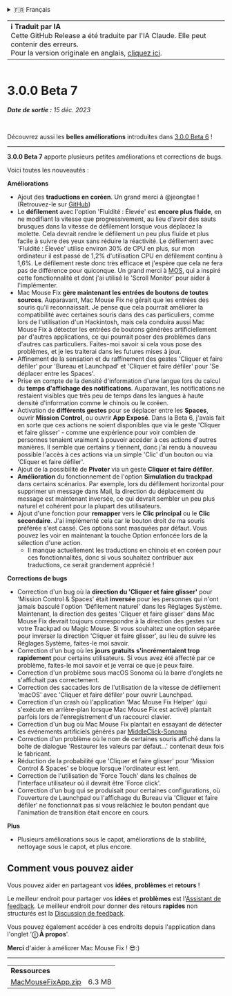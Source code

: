 <details>
<summary>🇫🇷 Français</summary>

[🇬🇧 English (GitHub)](https://github.com/noah-nuebling/mac-mouse-fix/releases/tag/3.0.0-Beta-7)\
[🇦🇩 Català](https://redirect.macmousefix.com/?target=mmf-release&tag=3.0.0-Beta-7&locale=ca)\
[🇩🇪 Deutsch](https://redirect.macmousefix.com/?target=mmf-release&tag=3.0.0-Beta-7&locale=de)\
[🇪🇸 Español](https://redirect.macmousefix.com/?target=mmf-release&tag=3.0.0-Beta-7&locale=es)\
**🇫🇷 Français**\
[🇮🇩 Indonesia](https://redirect.macmousefix.com/?target=mmf-release&tag=3.0.0-Beta-7&locale=id)\
[🇮🇹 Italiano](https://redirect.macmousefix.com/?target=mmf-release&tag=3.0.0-Beta-7&locale=it)\
[🇭🇺 Magyar](https://redirect.macmousefix.com/?target=mmf-release&tag=3.0.0-Beta-7&locale=hu)\
[🇳🇱 Nederlands](https://redirect.macmousefix.com/?target=mmf-release&tag=3.0.0-Beta-7&locale=nl)\
[🇵🇱 Polski](https://redirect.macmousefix.com/?target=mmf-release&tag=3.0.0-Beta-7&locale=pl)\
[🇧🇷 Português (Brasil)](https://redirect.macmousefix.com/?target=mmf-release&tag=3.0.0-Beta-7&locale=pt-BR)\
[🇵🇹 Português (Portugal)](https://redirect.macmousefix.com/?target=mmf-release&tag=3.0.0-Beta-7&locale=pt-PT)\
[🇷🇴 Română](https://redirect.macmousefix.com/?target=mmf-release&tag=3.0.0-Beta-7&locale=ro)\
[🇸🇪 Svenska](https://redirect.macmousefix.com/?target=mmf-release&tag=3.0.0-Beta-7&locale=sv)\
[🇻🇳 Tiếng Việt](https://redirect.macmousefix.com/?target=mmf-release&tag=3.0.0-Beta-7&locale=vi)\
[🇹🇷 Türkçe](https://redirect.macmousefix.com/?target=mmf-release&tag=3.0.0-Beta-7&locale=tr)\
[🇨🇿 Čeština](https://redirect.macmousefix.com/?target=mmf-release&tag=3.0.0-Beta-7&locale=cs)\
[🇬🇷 Ελληνικά](https://redirect.macmousefix.com/?target=mmf-release&tag=3.0.0-Beta-7&locale=el)\
[🇷🇺 Русский](https://redirect.macmousefix.com/?target=mmf-release&tag=3.0.0-Beta-7&locale=ru)\
[🇺🇦 Українська](https://redirect.macmousefix.com/?target=mmf-release&tag=3.0.0-Beta-7&locale=uk)\
[🇮🇱 עברית](https://redirect.macmousefix.com/?target=mmf-release&tag=3.0.0-Beta-7&locale=he)\
[🇸🇦 العربية](https://redirect.macmousefix.com/?target=mmf-release&tag=3.0.0-Beta-7&locale=ar)\
[🇮🇳 हिन्दी](https://redirect.macmousefix.com/?target=mmf-release&tag=3.0.0-Beta-7&locale=hi)\
[🇹🇭 ไทย](https://redirect.macmousefix.com/?target=mmf-release&tag=3.0.0-Beta-7&locale=th)\
[🇨🇳 中文 (简体)](https://redirect.macmousefix.com/?target=mmf-release&tag=3.0.0-Beta-7&locale=zh-Hans)\
[🇨🇳 中文 (繁體)](https://redirect.macmousefix.com/?target=mmf-release&tag=3.0.0-Beta-7&locale=zh-Hant)\
[🇭🇰 中文（香港)](https://redirect.macmousefix.com/?target=mmf-release&tag=3.0.0-Beta-7&locale=zh-HK)\
[🇯🇵 日本語](https://redirect.macmousefix.com/?target=mmf-release&tag=3.0.0-Beta-7&locale=ja)\
[🇰🇷 한국어](https://redirect.macmousefix.com/?target=mmf-release&tag=3.0.0-Beta-7&locale=ko)\
[Help translate Mac Mouse Fix to different languages!](https://github.com/noah-nuebling/mac-mouse-fix/discussions/731)
</details>
<table align=><td>
<b>ℹ️ Traduit par IA</b><br>
Cette GitHub Release a été traduite par l'IA Claude. Elle peut contenir des erreurs.<br>
Pour la version originale en anglais, <a href="https://github.com/noah-nuebling/mac-mouse-fix/releases/tag/3.0.0-Beta-7">cliquez ici</a>.
</td></table>

<table></table>

# 3.0.0 Beta 7
***Date de sortie :** 15 déc. 2023*

<br>

Découvrez aussi les **belles améliorations** introduites dans [3.0.0 Beta 6](https://redirect.macmousefix.com/?target=mmf-release&tag=3.0.0-Beta-6&locale=fr) !


---

**3.0.0 Beta 7** apporte plusieurs petites améliorations et corrections de bugs.

Voici toutes les nouveautés :

**Améliorations**

- Ajout des **traductions en coréen**. Un grand merci à @jeongtae ! (Retrouvez-le sur [GitHub](https://github.com/jeongtae))
- Le **défilement** avec l'option 'Fluidité : Élevée' est **encore plus fluide**, en ne modifiant la vitesse que progressivement, au lieu d'avoir des sauts brusques dans la vitesse de défilement lorsque vous déplacez la molette. Cela devrait rendre le défilement un peu plus fluide et plus facile à suivre des yeux sans réduire la réactivité. Le défilement avec 'Fluidité : Élevée' utilise environ 30% de CPU en plus, sur mon ordinateur il est passé de 1,2% d'utilisation CPU en défilement continu à 1,6%. Le défilement reste donc très efficace et j'espère que cela ne fera pas de différence pour quiconque. Un grand merci à [MOS](https://mos.caldis.me/), qui a inspiré cette fonctionnalité et dont j'ai utilisé le 'Scroll Monitor' pour aider à l'implémenter.
- Mac Mouse Fix **gère maintenant les entrées de boutons de toutes sources**. Auparavant, Mac Mouse Fix ne gérait que les entrées des souris qu'il reconnaissait. Je pense que cela pourrait améliorer la compatibilité avec certaines souris dans des cas particuliers, comme lors de l'utilisation d'un Hackintosh, mais cela conduira aussi Mac Mouse Fix à détecter les entrées de boutons générées artificiellement par d'autres applications, ce qui pourrait poser des problèmes dans d'autres cas particuliers. Faites-moi savoir si cela vous pose des problèmes, et je les traiterai dans les futures mises à jour.
- Affinement de la sensation et du raffinement des gestes 'Cliquer et faire défiler' pour 'Bureau et Launchpad' et 'Cliquer et faire défiler' pour 'Se déplacer entre les Spaces'.
- Prise en compte de la densité d'information d'une langue lors du calcul du **temps d'affichage des notifications**. Auparavant, les notifications ne restaient visibles que très peu de temps dans les langues à haute densité d'information comme le chinois ou le coréen.
- Activation de **différents gestes** pour se déplacer entre les **Spaces**, ouvrir **Mission Control**, ou ouvrir **App Exposé**. Dans la Beta 6, j'avais fait en sorte que ces actions ne soient disponibles que via le geste 'Cliquer et faire glisser' - comme une expérience pour voir combien de personnes tenaient vraiment à pouvoir accéder à ces actions d'autres manières. Il semble que certains y tiennent, donc j'ai rendu à nouveau possible l'accès à ces actions via un simple 'Clic' d'un bouton ou via 'Cliquer et faire défiler'.
- Ajout de la possibilité de **Pivoter** via un geste **Cliquer et faire défiler**.
- **Amélioration** du fonctionnement de l'option **Simulation du trackpad** dans certains scénarios. Par exemple, lors du défilement horizontal pour supprimer un message dans Mail, la direction du déplacement du message est maintenant inversée, ce qui devrait sembler un peu plus naturel et cohérent pour la plupart des utilisateurs.
- Ajout d'une fonction pour **remapper** vers le **Clic principal** ou le **Clic secondaire**. J'ai implémenté cela car le bouton droit de ma souris préférée s'est cassé. Ces options sont masquées par défaut. Vous pouvez les voir en maintenant la touche Option enfoncée lors de la sélection d'une action.
  - Il manque actuellement les traductions en chinois et en coréen pour ces fonctionnalités, donc si vous souhaitez contribuer aux traductions, ce serait grandement apprécié !

**Corrections de bugs**

- Correction d'un bug où la **direction du 'Cliquer et faire glisser'** pour 'Mission Control & Spaces' était **inversée** pour les personnes qui n'ont jamais basculé l'option 'Défilement naturel' dans les Réglages Système. Maintenant, la direction des gestes 'Cliquer et faire glisser' dans Mac Mouse Fix devrait toujours correspondre à la direction des gestes sur votre Trackpad ou Magic Mouse. Si vous souhaitez une option séparée pour inverser la direction 'Cliquer et faire glisser', au lieu de suivre les Réglages Système, faites-le moi savoir.
- Correction d'un bug où les **jours gratuits** **s'incrémentaient trop rapidement** pour certains utilisateurs. Si vous avez été affecté par ce problème, faites-le moi savoir et je verrai ce que je peux faire.
- Correction d'un problème sous macOS Sonoma où la barre d'onglets ne s'affichait pas correctement.
- Correction des saccades lors de l'utilisation de la vitesse de défilement 'macOS' avec 'Cliquer et faire défiler' pour ouvrir Launchpad.
- Correction d'un crash où l'application 'Mac Mouse Fix Helper' (qui s'exécute en arrière-plan lorsque Mac Mouse Fix est activé) plantait parfois lors de l'enregistrement d'un raccourci clavier.
- Correction d'un bug où Mac Mouse Fix plantait en essayant de détecter les événements artificiels générés par [MiddleClick-Sonoma](https://github.com/artginzburg/MiddleClick-Sonoma)
- Correction d'un problème où le nom de certaines souris affiché dans la boîte de dialogue 'Restaurer les valeurs par défaut...' contenait deux fois le fabricant.
- Réduction de la probabilité que 'Cliquer et faire glisser' pour 'Mission Control & Spaces' se bloque lorsque l'ordinateur est lent.
- Correction de l'utilisation de 'Force Touch' dans les chaînes de l'interface utilisateur où il devrait être 'Force click'.
- Correction d'un bug qui se produisait pour certaines configurations, où l'ouverture de Launchpad ou l'affichage du Bureau via 'Cliquer et faire défiler' ne fonctionnait pas si vous relâchiez le bouton pendant que l'animation de transition était encore en cours.


**Plus**

- Plusieurs améliorations sous le capot, améliorations de la stabilité, nettoyage sous le capot, et plus encore.

## Comment vous pouvez aider

Vous pouvez aider en partageant vos **idées**, **problèmes** et **retours** !

Le meilleur endroit pour partager vos **idées** et **problèmes** est l'[Assistant de feedback](https://noah-nuebling.github.io/mac-mouse-fix-feedback-assistant/?type=bug-report).
Le meilleur endroit pour donner des retours **rapides** non structurés est la [Discussion de feedback](https://github.com/noah-nuebling/mac-mouse-fix/discussions/366).

Vous pouvez également accéder à ces endroits depuis l'application dans l'onglet '**ⓘ À propos**'.

**Merci** d'aider à améliorer Mac Mouse Fix ! 😎:)

---

<table align="start">
<tr>
    <td colspan=2>
        <b>Ressources</b>
    </td>
</tr>
<tr>
    <td><a href="https://github.com/noah-nuebling/mac-mouse-fix/releases/download/3.0.0-Beta-7/MacMouseFixApp.zip">MacMouseFixApp.zip</a></td>
    <td>6.3 MB</td>
</tr>
</table>